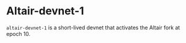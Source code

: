 # Altair-devnet-1

`altair-devnet-1` is a short-lived devnet that activates the Altair fork at epoch 10.

